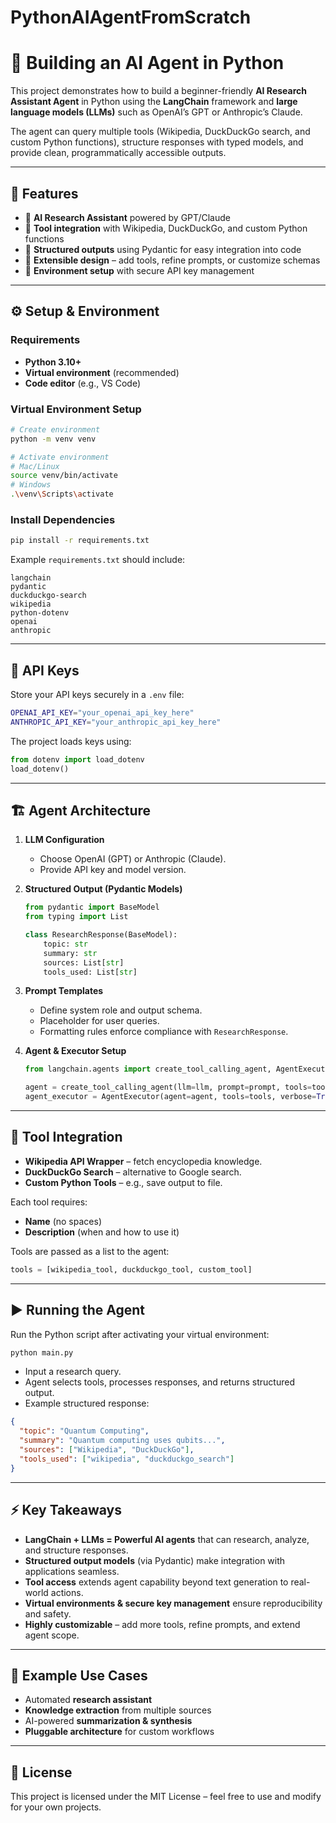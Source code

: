 # PythonAIAgentFromScratch


# 🧠 Building an AI Agent in Python

This project demonstrates how to build a beginner-friendly **AI Research Assistant Agent** in Python using the **LangChain** framework and **large language models (LLMs)** such as OpenAI’s GPT or Anthropic’s Claude.

The agent can query multiple tools (Wikipedia, DuckDuckGo search, and custom Python functions), structure responses with typed models, and provide clean, programmatically accessible outputs.

---

## 🚀 Features

* 🔹 **AI Research Assistant** powered by GPT/Claude
* 🔹 **Tool integration** with Wikipedia, DuckDuckGo, and custom Python functions
* 🔹 **Structured outputs** using Pydantic for easy integration into code
* 🔹 **Extensible design** – add tools, refine prompts, or customize schemas
* 🔹 **Environment setup** with secure API key management

---

## ⚙️ Setup & Environment

### Requirements

* **Python 3.10+**
* **Virtual environment** (recommended)
* **Code editor** (e.g., VS Code)

### Virtual Environment Setup

```bash
# Create environment
python -m venv venv  

# Activate environment
# Mac/Linux
source venv/bin/activate  
# Windows
.\venv\Scripts\activate
```

### Install Dependencies

```bash
pip install -r requirements.txt
```

Example `requirements.txt` should include:

```
langchain
pydantic
duckduckgo-search
wikipedia
python-dotenv
openai
anthropic
```

---

## 🔑 API Keys

Store your API keys securely in a `.env` file:

```bash
OPENAI_API_KEY="your_openai_api_key_here"
ANTHROPIC_API_KEY="your_anthropic_api_key_here"
```

The project loads keys using:

```python
from dotenv import load_dotenv
load_dotenv()
```

---

## 🏗️ Agent Architecture

1. **LLM Configuration**

   * Choose OpenAI (GPT) or Anthropic (Claude).
   * Provide API key and model version.

2. **Structured Output (Pydantic Models)**

   ```python
   from pydantic import BaseModel
   from typing import List

   class ResearchResponse(BaseModel):
       topic: str
       summary: str
       sources: List[str]
       tools_used: List[str]
   ```

3. **Prompt Templates**

   * Define system role and output schema.
   * Placeholder for user queries.
   * Formatting rules enforce compliance with `ResearchResponse`.

4. **Agent & Executor Setup**

   ```python
   from langchain.agents import create_tool_calling_agent, AgentExecutor

   agent = create_tool_calling_agent(llm=llm, prompt=prompt, tools=tools)
   agent_executor = AgentExecutor(agent=agent, tools=tools, verbose=True)
   ```

---

## 🔧 Tool Integration

* **Wikipedia API Wrapper** – fetch encyclopedia knowledge.
* **DuckDuckGo Search** – alternative to Google search.
* **Custom Python Tools** – e.g., save output to file.

Each tool requires:

* **Name** (no spaces)
* **Description** (when and how to use it)

Tools are passed as a list to the agent:

```python
tools = [wikipedia_tool, duckduckgo_tool, custom_tool]
```

---

## ▶️ Running the Agent

Run the Python script after activating your virtual environment:

```bash
python main.py
```

* Input a research query.
* Agent selects tools, processes responses, and returns structured output.
* Example structured response:

```json
{
  "topic": "Quantum Computing",
  "summary": "Quantum computing uses qubits...",
  "sources": ["Wikipedia", "DuckDuckGo"],
  "tools_used": ["wikipedia", "duckduckgo_search"]
}
```

---

## ⚡ Key Takeaways

* **LangChain + LLMs = Powerful AI agents** that can research, analyze, and structure responses.
* **Structured output models** (via Pydantic) make integration with applications seamless.
* **Tool access** extends agent capability beyond text generation to real-world actions.
* **Virtual environments & secure key management** ensure reproducibility and safety.
* **Highly customizable** – add more tools, refine prompts, and extend agent scope.

---

## 📌 Example Use Cases

* Automated **research assistant**
* **Knowledge extraction** from multiple sources
* AI-powered **summarization & synthesis**
* **Pluggable architecture** for custom workflows

---

## 📝 License

This project is licensed under the MIT License – feel free to use and modify for your own projects.
